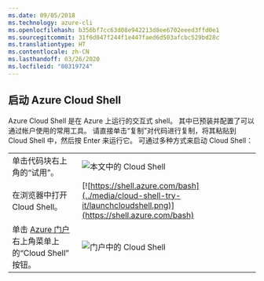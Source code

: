```yaml
---
ms.date: 09/05/2018
ms.technology: azure-cli
ms.openlocfilehash: b356bf7cc63d08e942213d8ee6702eeed3ffd0e1
ms.sourcegitcommit: 31f6d047f244f1e447faed6d503afcbc529bd28c
ms.translationtype: HT
ms.contentlocale: zh-CN
ms.lasthandoff: 03/26/2020
ms.locfileid: "80319724"
---
```

## <a name="launch-azure-cloud-shell"></a>启动 Azure Cloud Shell

Azure Cloud Shell 是在 Azure 上运行的交互式 shell。 其中已预装并配置了可以通过帐户使用的常用工具。 请直接单击“复制”对代码进行复制，将其粘贴到 Cloud Shell 中，然后按 Enter 来运行它。   可通过多种方式来启动 Cloud Shell：

|   | |
|-----------------------------------------------|---|
| 单击代码块右上角的“试用”。  | ![本文中的 Cloud Shell](../media/cloud-shell-try-it/cli-try-it.png) |
| 在浏览器中打开 Cloud Shell。 | [![https://shell.azure.com/bash](../media/cloud-shell-try-it/launchcloudshell.png)](https://shell.azure.com/bash) |
| 单击 [Azure 门户](https://portal.azure.com)右上角菜单上的“Cloud Shell”  按钮。 | ![门户中的 Cloud Shell](../media/cloud-shell-try-it/cloud-shell-menu.png) |
